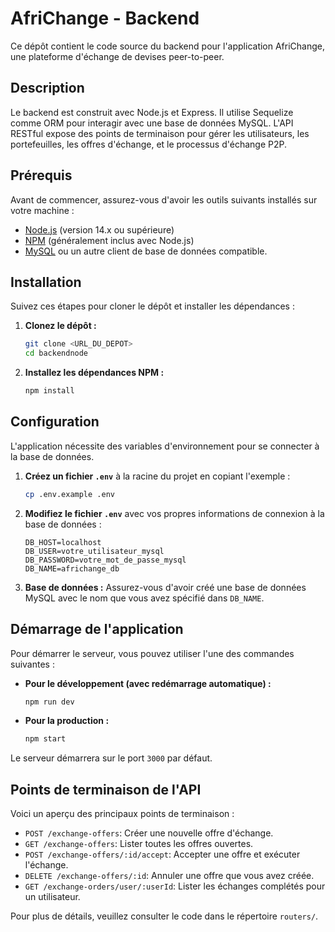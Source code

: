 # AfriChange - Backend

Ce dépôt contient le code source du backend pour l'application AfriChange, une plateforme d'échange de devises peer-to-peer.

## Description

Le backend est construit avec Node.js et Express. Il utilise Sequelize comme ORM pour interagir avec une base de données MySQL. L'API RESTful expose des points de terminaison pour gérer les utilisateurs, les portefeuilles, les offres d'échange, et le processus d'échange P2P.

## Prérequis

Avant de commencer, assurez-vous d'avoir les outils suivants installés sur votre machine :

- [Node.js](https://nodejs.org/) (version 14.x ou supérieure)
- [NPM](https://www.npmjs.com/) (généralement inclus avec Node.js)
- [MySQL](https://www.mysql.com/) ou un autre client de base de données compatible.

## Installation

Suivez ces étapes pour cloner le dépôt et installer les dépendances :

1.  **Clonez le dépôt :**
    ```bash
    git clone <URL_DU_DEPOT>
    cd backendnode
    ```

2.  **Installez les dépendances NPM :**
    ```bash
    npm install
    ```

## Configuration

L'application nécessite des variables d'environnement pour se connecter à la base de données.

1.  **Créez un fichier `.env`** à la racine du projet en copiant l'exemple :
    ```bash
    cp .env.example .env
    ```

2.  **Modifiez le fichier `.env`** avec vos propres informations de connexion à la base de données :
    ```
    DB_HOST=localhost
    DB_USER=votre_utilisateur_mysql
    DB_PASSWORD=votre_mot_de_passe_mysql
    DB_NAME=africhange_db
    ```

3.  **Base de données :** Assurez-vous d'avoir créé une base de données MySQL avec le nom que vous avez spécifié dans `DB_NAME`.

## Démarrage de l'application

Pour démarrer le serveur, vous pouvez utiliser l'une des commandes suivantes :

-   **Pour le développement (avec redémarrage automatique) :**
    ```bash
    npm run dev
    ```

-   **Pour la production :**
    ```bash
    npm start
    ```

Le serveur démarrera sur le port `3000` par défaut.

## Points de terminaison de l'API

Voici un aperçu des principaux points de terminaison :

-   `POST /exchange-offers`: Créer une nouvelle offre d'échange.
-   `GET /exchange-offers`: Lister toutes les offres ouvertes.
-   `POST /exchange-offers/:id/accept`: Accepter une offre et exécuter l'échange.
-   `DELETE /exchange-offers/:id`: Annuler une offre que vous avez créée.
-   `GET /exchange-orders/user/:userId`: Lister les échanges complétés pour un utilisateur.

Pour plus de détails, veuillez consulter le code dans le répertoire `routers/`.

